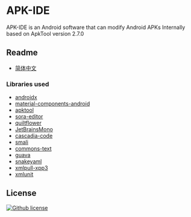# APK-IDE
APK-IDE is an Android software that can modify Android APKs
Internally based on ApkTool version 2.7.0

## Readme
* [简体中文](./README_zh.md)

### Libraries used
* [androidx](https://github.com/androidx/androidx)
* [material-components-android](https://github.com/material-components/material-components-android)
* [apktool](https://github.com/iBotPeaches/Apktool)
* [sora-editor](https://github.com/Rosemoe/sora-editor)
* [quiltflower](https://github.com/QuiltMC/quiltflower)
* [JetBrainsMono](https://github.com/JetBrains/JetBrainsMono)
* [cascadia-code](https://github.com/microsoft/cascadia-code)
* [smali](https://github.com/google/smali)
* [commons-text](https://github.com/apache/commons-text)
* [guava](https://github.com/google/guava)
* [snakeyaml](https://bitbucket.org/snakeyaml/snakeyaml)
* [xmlpull-xpp3](https://github.com/codelibs/xpp3)
* [xmlunit](https://github.com/xmlunit/xmlunit)


## License
[![Github license](https://img.shields.io/github/license/weg2020/apkide)](https://github.com/weg2020/apkide/blob/main/LICENSE)


